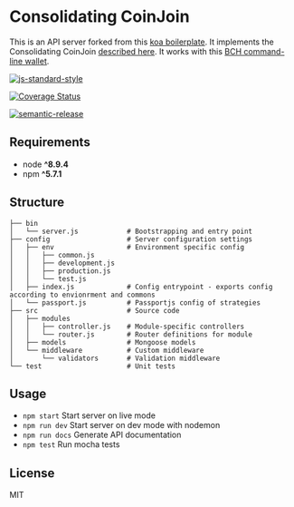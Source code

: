 # Consolidating CoinJoin
This is an API server forked from this [koa boilerplate](https://github.com/christroutner/babel-free-koa2-api-boilerplate). It implements the Consolidating CoinJoin [described here](https://gist.github.com/christroutner/457b99b8033fdea5ae565687e6360323). It works with this [BCH command-line wallet](https://github.com/christroutner/bch-cli-wallet).

[![js-standard-style](https://img.shields.io/badge/code%20style-standard-brightgreen.svg)](http://standardjs.com)

[![Coverage Status](https://coveralls.io/repos/github/christroutner/consolidating-coinjoin/badge.svg?branch=master)](https://coveralls.io/github/christroutner/consolidating-coinjoin?branch=master)

[![semantic-release](https://img.shields.io/badge/%20%20%F0%9F%93%A6%F0%9F%9A%80-semantic--release-e10079.svg)](https://github.com/semantic-release/semantic-release)

## Requirements
* node __^8.9.4__
* npm __^5.7.1__


## Structure
```
├── bin
│   └── server.js            # Bootstrapping and entry point
├── config                   # Server configuration settings
│   ├── env                  # Environment specific config
│   │   ├── common.js
│   │   ├── development.js
│   │   ├── production.js
│   │   └── test.js
│   ├── index.js             # Config entrypoint - exports config according to envionrment and commons
│   └── passport.js          # Passportjs config of strategies
├── src                      # Source code
│   ├── modules
│   │   ├── controller.js    # Module-specific controllers
│   │   └── router.js        # Router definitions for module
│   ├── models               # Mongoose models
│   └── middleware           # Custom middleware
│       └── validators       # Validation middleware
└── test                     # Unit tests
```

## Usage
* `npm start` Start server on live mode
* `npm run dev` Start server on dev mode with nodemon
* `npm run docs` Generate API documentation
* `npm test` Run mocha tests

## License
MIT

